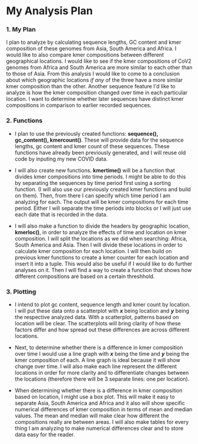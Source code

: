 # My Analysis Plan

### 1. My Plan
I plan to analyze by calculating sequence lengths, GC content and kmer composition of these genomes from Asia, South America and Africa. I would like to also compare kmer compositions between different geographical locations. I would like to see if the kmer compositions of CoV2 genomes from Africa and South America are more similar to each other than to those of Asia. From this analysis I would like to come to a conclusion about which geographic locations *if any* of the three have a more similar kmer composition than the other. Another sequence feature I'd like to analyze is how the kmer composition changed over time in each particular location. I want to determine whether later sequences have distinct kmer compositions in comparison to earlier recorded sequences. 

### 2. Functions
- I plan to use the previously created functions: **sequence(), gc_content(), kmercount()**. These will provide data for the sequence lengths, gc content and kmer count of these sequences. These functions have already been previously generated, and I will reuse old code by inputing my new COVID data.

- I will also create new functions. **kmertime()** will be a function that divides kmer compositions into time periods. I might be able to do this by separating the sequences by time period first using a sorting function. (I will also use our previously created kmer functions and build on them). Then, from there I can specify which time period I am analyzing for each. The output will be kmer compositions for each time period. Either I will separate the time periods into blocks or I will just use each date that is recorded in the data. 

- I will also make a function to divide the headers by geographic location, **kmerloc()**, in order to analyze the effects of time and location on kmer composition. I will split the locations as we did when searching: Africa, South America and Asia. Then I will divide these locations in order to calculate kmer composition for each location. I will then build on previous kmer functions to create a kmer counter for each location and insert it into a tuple. This would also be useful if I would like to do further analyses on it. Then I will find a way to create a function that shows how different compositions are based on a certain threshhold. 

### 3. Plotting
- I intend to plot gc content, sequence length and kmer count by location. I will put these data onto a scatterplot with ***x*** being location and ***y*** being the respective analyzed data. With a scatterplot, patterns based on location will be clear. The scatterplots will bring clarity of how these factors differ and how spread out these differences are across different locations. 

- Next, to determine whether there is a difference in kmer composition over time I would use a line graph with ***x*** being the time and ***y*** being the kmer composition of each. A line graph is ideal because it will show change over time. I will also make each line represent the different locations in order for more clarity and to differentiate changes between the locations (therefore there will be 3 separate lines: one per location). 

- When determining whether there is a difference in kmer composition based on location, I might use a box plot. This will make it  easy to separate Asia, South America and Africa and it also will show specific numerical differences of kmer composition in terms of mean and median values. The mean and median will make clear how different the compositions really are between areas. I will also make tables for every thing I am analyzing to make numerical differences clear and to store data easy for the reader.